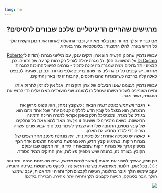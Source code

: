 ```yaml
---
lang: he
---
```



<div id="corps" class="rtl" dir="rtl">

<h2>מרגישים שהחיים הדיגיטליים שלכם שבורים לרסיסים?</h2>

אם כבר ידוע לך מה זה כונן בלתי מאוחה, וכבר התרגלת
לאחות את הכונן הקשיח שלך כל חודש בערך, להלן התקציר :
בלינוקס אין צורך באיחוי.

עכשיו נדמיין שהכונן הקשיח הוא ארון תיקים ענקי,
עם מיליוני מגרות (תודות ל־<a href="http://www.pps.jussieu.fr/~dicosmo/">Roberto 
Di Cosmo</a> על ההשוואה הזו).
כל מגרה יכולה להכיל רק כמות קבועה של נתונים. לכן, קבצים יותר גדולים ממה שמגרה כזו יכולה להכיל - גורמים לפיצול התוכנה למגרות אחרות.
יש קבצים כל כך גדולים עד שהם צריכים אלפי מגרות. וכמובן, שגישה לקבצים כאלה קלה בהרבה כשהמגרות שהם תופסים, קרובות זו לזו בארון התיקים.

עכשיו נדמיין לעצמנו שאנו הבעלים של ארון תיקים זה, אבל אין לנו זמן
לתחזק אותו, והיינו מעוניינים לשכור מישהו שיטפל בו למעננו. שני מועמדים
באים אלינו כדי לבצע את העבודה, אשה וגבר.

<ul>

<li>הגבר משתמש באסטרטגיה הבאה : כשקובץ נמחק, הוא פשוט מרוקן את המגרות; הוא מפצל כל קובץ חדש לחלקים קטנים יותר שכל אחד מהם הוא בגודל של מגרה,
ומכניס כל חלק באופן אקראי למגרה הריקה הזמינה הראשונה.
כשאנו מזכירים לו ששיטה זו מקשה מאוד למצוא את כל החלקים של קובץ מסוים, התגובה שלו היא שצריך לשכור בכל סוף שבוע שניים עשרה נערים כדי לסדר מחדש את הארון.</li>

<li>לאשה יש טכניקה אחרת : על פיסת נייר, היא מנהלת מעקב אחר רצפים של מגרות
ריקות. כשמגיע קובץ חדש, היא מחפשת ברשימת הרצפים אחר רצף מספיק ארוך של מגרות ריקות שנמצאות זו ליד זו, וזה המקום שבו ימוקם הקובץ.
בצורה כזו, בהנחה שיש מספיק פעילות, ארון התיקים תמיד מסודר.</li>

</ul>

אין ספק, שעליך לשכור את האשה (אפשר לנחש מראש, נשים מאורגנות הרבה יותר טוב :-) ).
בכל אופן, חלונות משתמשת בשיטה הראשונה ; לינוקס משתמשת בשיטה השנייה.
עקב שימוש הולך וגובר בחלונות, הגישה לקבצים תלך ותהיה יותר אטית;
עקב שימוש הולך וגובר בלינוקס, הגישה לקבצים תלך ותהיה יותר מהירה.
הבחירה בידכם!

<img src="Images/defragment.png" />





